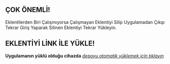 ## ÇOK ÖNEMLİ!

Eklentilerden Biri Çalışmıyorsa Çalışmayan Eklentiyi Silip Uygulamadan Çıkıp Tekrar Giriş Yaparak Silinen Eklentiyi Tekrar Yükleyin.

## EKLENTİYİ LİNK İLE YÜKLE!
**Uygulamanın yüklü olduğu cihazda** _[depoyu otomatik yüklemek için tıklayın](https://keyiflerolsun.me/http-protocol-redirector?r=cloudstreamrepo://raw.githubusercontent.com/sarapcanagii/Pitipitii/master/repo.json)_
